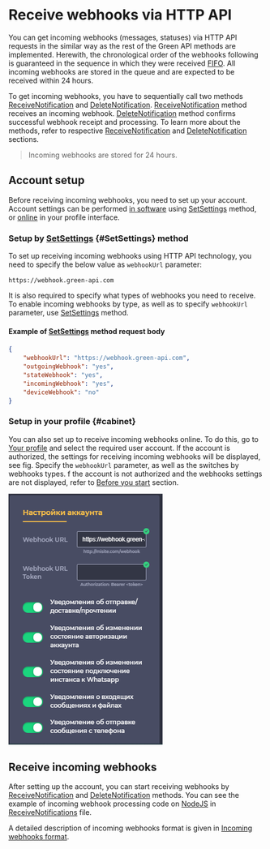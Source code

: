 # Receive webhooks via HTTP API

You can get incoming webhooks (messages, statuses) via HTTP API requests in the similar way as the rest of the Green API methods are implemented. Herewith, the chronological order of the webhooks following is guaranteed in the sequence in which they were received [FIFO](https://ru.wikipedia.org/wiki/FIFO). All incoming webhooks are stored in the queue and are expected to be received within 24 hours.

To get incoming webhooks, you have to sequentially call two methods [ReceiveNotification](technology-http-api/ReceiveNotification.md) and [DeleteNotification](technology-http-api/DeleteNotification.md). [ReceiveNotification](technology-http-api/ReceiveNotification.md) method receives an incoming webhook. [DeleteNotification](technology-http-api/DeleteNotification.md) method confirms successful webhook receipt and processing. To learn more about the methods, refer to respective [ReceiveNotification](technology-http-api/ReceiveNotification.md) and [DeleteNotification](technology-http-api/DeleteNotification.md) sections.

> Incoming webhooks are stored for 24 hours.

## Account setup

Before receiving incoming webhooks, you need to set up your account. Account settings can be performed [in software](#SetSettings) using [SetSettings](../account/SetSettings.md) method, or [online](#cabinet) in your profile interface.

### Setup by [SetSettings](../account/SetSettings.md) {#SetSettings} method

To set up receiving incoming webhooks using HTTP API technology, you need to specify the below value as `webhookUrl` parameter:

```
https://webhook.green-api.com
```

It is also required to specify what types of webhooks you need to receive. To enable incoming webhooks by type, as well as to specify `webhookUrl` parameter, use [SetSettings](../account/SetSettings.md) method.

#### Example of [SetSettings](../account/SetSettings.md) method request body

```json
{
    "webhookUrl": "https://webhook.green-api.com",
    "outgoingWebhook": "yes",
    "stateWebhook": "yes",
    "incomingWebhook": "yes",
    "deviceWebhook": "no"
}
```

### Setup in your profile {#cabinet}

You can also set up to receive incoming webhooks online. To do this, go to [Your profile](https://cabinet.green-api.com) and select the required user account. If the account is authorized, the settings for receiving incoming webhooks will be displayed, see fig. Specify the `webhookUrl` parameter, as well as the switches by webhooks types. f the account is not authorized and the webhooks settings are not displayed, refer to [Before you start](../../before-start.md#qr) section.

![Incoming webhooks settings](../../assets/technology-http-api.png "Incoming webhooks settings")

## Receive incoming webhooks

After setting up the account, you can start receiving webhooks by [ReceiveNotification](technology-http-api/ReceiveNotification.md) and [DeleteNotification](technology-http-api/DeleteNotification.md) methods. You can see the example of incoming webhook processing code on [NodeJS](https://nodejs.org) in [ReceiveNotifications](https://github.com/green-api/whatsapp-api-client/blob/master/examples/ReceiveNotifications.js) file.

A detailed description of incoming webhooks format is given in [Incoming webhooks format](notifications-format/index.md).
